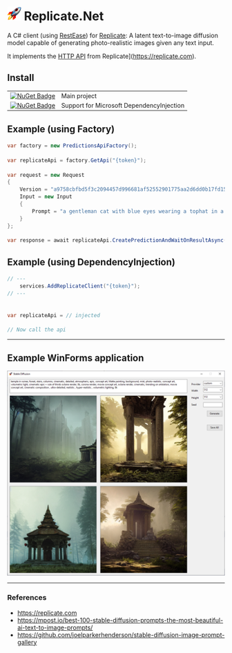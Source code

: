 # ![Project Icon](https://raw.githubusercontent.com/StefH/Replicate.Net/main/resources/icon_32x32.png) Replicate.Net
A C# client (using [RestEase](https://github.com/canton7/RestEase)) for [Replicate](https://replicate.com): A latent text-to-image diffusion model capable of generating photo-realistic images given any text input.

It implements the [HTTP API](https://replicate.com/docs/reference/http) from Replicate](https://replicate.com).

## Install
| | |
| - | - |
| [![NuGet Badge](https://buildstats.info/nuget/Replicate.Net)](https://www.nuget.org/packages/Replicate.Net) | Main project
| [![NuGet Badge](https://buildstats.info/nuget/Replicate.Net.DependencyInjection)](https://www.nuget.org/packages/Replicate.Net.DependencyInjection) | Support for Microsoft DependencyInjection

## Example (using Factory)
``` c#
var factory = new PredictionsApiFactory();

var replicateApi = factory.GetApi("{token}");

var request = new Request
{
    Version = "a9758cbfbd5f3c2094457d996681af52552901775aa2d6dd0b17fd15df959bef",
    Input = new Input
    {
        Prompt = "a gentleman cat with blue eyes wearing a tophat in a 19th century portrait"
    }
};

var response = await replicateApi.CreatePredictionAndWaitOnResultAsync(request).ConfigureAwait(false);
```

## Example (using DependencyInjection)
``` c#
// ---
    services.AddReplicateClient("{token}");
// ---


var replicateApi = // injected

// Now call the api
```


<hr>


## Example WinForms application

![example-winform](https://raw.githubusercontent.com/StefH/Replicate.Net/main/resources/example-winform.png)


<hr>

### References
- https://replicate.com
- https://mpost.io/best-100-stable-diffusion-prompts-the-most-beautiful-ai-text-to-image-prompts/
- https://github.com/joelparkerhenderson/stable-diffusion-image-prompt-gallery
